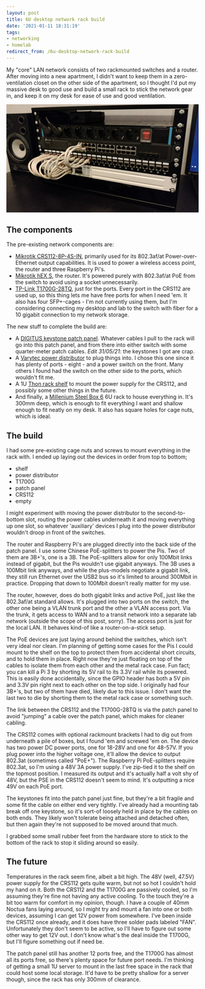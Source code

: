 ```yaml
---
layout: post
title: 6U desktop network rack build
date: '2021-01-11 18:31:19'
tags:
- networking
- homelab
redirect_from: /6u-desktop-network-rack-build
---
```


My "core" LAN network consists of two rackmounted switches and a router. After moving into a new apartment, I didn't want to keep them in a zero-ventilation closet on the other side of the apartment, so I thought I'd put my massive desk to good use and build a small rack to stick the network gear in, and keep it on my desk for ease of use and good ventilation.

![The finished rack](/assets/2021/01/desktop-rack.jpg)

## The components

The pre-existing network components are:

- [Mikrotik CRS112-8P-4S-IN](https://mikrotik.com/product/crs112_8p_4s_in), primarily used for its 802.3af/at Power-over-Ethernet output capabilities. It is used to power a wireless access point, the router and three Raspberry Pi's.
- [Mikrotik hEX S](https://mikrotik.com/product/hex_s), the router. It's powered purely with 802.3af/at PoE from the switch to avoid using a socket unnecessarily.
- [TP-Link T1700G-28TQ](https://www.tp-link.com/us/business-networking/smart-switch/t1700g-28tq/), just for the ports. Every port in the CRS112 are used up, so this thing lets me have free ports for when I need 'em. It also has four SFP+-cages - I'm not currently using them, but I'm considering connecting my desktop and lab to the switch with fiber for a 10 gigabit connection to my network storage.

The new stuff to complete the build are:

- A [DIGITUS keystone patch panel](https://www.amazon.de/gp/product/B004C0V29W). Whatever cables I pull to the rack will go into this patch panel, and from there into either switch with some quarter-meter patch cables. _Edit 31/05/21_: the keystones I got are crap.
- A [Varytec power distributor](https://www.thomann.de/gb/varytec_power_distribution_panel_8x_sc.htm) to plug things into. I chose this one since it has plenty of ports - eight - and a power switch on the front. Many others I found had the switch on the other side to the ports, which wouldn't fit me.
- A 1U [Thon rack shelf](https://www.thomann.de/gb/thon_rackwanne_1he.htm) to mount the power supply for the CRS112, and possibly some other things in the future.
- And finally, a [Millenium Steel Box 6](https://www.thomann.de/gb/millenium_steel_box_6.htm) 6U rack to house everything in. It's 300mm deep, which is enough to fit everything I want and shallow enough to fit neatly on my desk. It also has square holes for cage nuts, which is ideal.

## The build

I had some pre-existing cage nuts and screws to mount everything in the rack with. I ended up laying out the devices in order from top to bottom;

- shelf
- power distributor
- T1700G
- patch panel
- CRS112
- empty

I might experiment with moving the power distributor to the second-to-bottom slot, routing the power cables underneath it and moving everything up one slot, so whatever 'auxiliary' devices I plug into the power distributor wouldn't droop in front of the switches.

The router and Raspberry Pi's are plugged directly into the back side of the patch panel. I use some Chinese PoE-splitters to power the Pis. Two of them are 3B+'s, one is a 3B. The PoE-splitters allow for only 100Mbit links instead of gigabit, but the Pis wouldn't use gigabit anyways. The 3B uses a 100Mbit link anyways, and while the plus-models negotiate a gigabit link, they still run Ethernet over the USB2 bus so it's limited to around 300Mbit in practice. Dropping that down to 100Mbit doesn't really matter for my use.

The router, however, does do both gigabit links and active PoE, just like the 802.3af/at standard allows. It's plugged into two ports on the switch, the other one being a VLAN trunk port and the other a VLAN access port. Via the trunk, it gets access to WAN and to a transit network into a separate lab network (outside the scope of this post, sorry). The access port is just for the local LAN. It behaves kind-of like a router-on-a-stick setup.

The PoE devices are just laying around behind the switches, which isn't very ideal nor clean. I'm planning of getting some cases for the Pis I could mount to the shelf on the top to protect them from accidental short circuits, and to hold them in place. Right now they're just floating on top of the cables to isolate them from each other and the metal rack case. Fun fact; you can kill a Pi 3 by shorting its 5V rail to its 3.3V rail while its powered. This is easily done accidentally, since the GPIO header has both a 5V pin and 3.3V pin right next to each other on the top side. I originally had four 3B+'s, but two of them have died, likely due to this issue. I don't want the last two to die by shorting them to the metal rack case or something such.

The link between the CRS112 and the T1700G-28TQ is via the patch panel to avoid "jumping" a cable over the patch panel, which makes for cleaner cabling.

The CRS112 comes with optional rackmount brackets I had to dig out from underneath a pile of boxes, but I found 'em and screwed 'em on. The device has two power DC power ports, one for 18-28V and one for 48-57V. If you plug power into the higher voltage one, it'll allow the device to output 802.3at (sometimes called "PoE+"). The Raspberry Pi PoE-splitters require 802.3at, so I'm using a 48V 3A power supply. I've zip-tied it to the shelf on the topmost position. I measured its output and it's actually half a volt shy of 48V, but the PSE in the CRS112 doesn't seem to mind. It's outputting a nice 49V on each PoE port.

The keystones fit into the patch panel just fine, but they're a bit fragile and some fit the cable on either end very tightly. I've already had a mounting tab break off one keystone, so it's sort-of loosely held in place by the cables on both ends. They likely won't tolerate being attached and detached often, but then again they're not supposed to be moved around that much.

I grabbed some small rubber feet from the hardware store to stick to the bottom of the rack to stop it sliding around so easily.

## The future

Temperatures in the rack seem fine, albeit a bit high. The 48V (well, 47.5V) power supply for the CRS112 gets quite warm, but not so hot I couldn't hold my hand on it. Both the CRS112 and the T1700G are passively cooled, so I'm assuming they're fine not having any active cooling. To the touch they're a bit too warm for comfort in my opinion, though. I have a couple of 40mm Noctua fans laying around, so I might try and mount a fan into one or both devices, assuming I can get 12V power from somewhere. I've been inside the CRS112 once already, and it does have three solder pads labeled "FAN". Unfortunately they don't seem to be active, so I'll have to figure out some other way to get 12V out. I don't know what's the deal inside the T1700G, but I'll figure something out if need be.

The patch panel still has another 12 ports free, and the T1700G has almost all its ports free, so there's plenty space for future port needs. I'm thinking of getting a small 1U server to mount in the last free space in the rack that could host some local storage. It'd have to be pretty shallow for a server though, since the rack has only 300mm of clearance.

